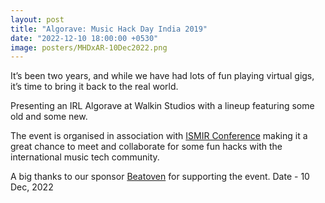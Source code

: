 ```yaml
---
layout: post
title: "Algorave: Music Hack Day India 2019"
date: "2022-12-10 18:00:00 +0530"
image: posters/MHDxAR-10Dec2022.png
---
```


It’s been two years, and while we have had lots of fun playing virtual gigs, it’s time to bring it back to the real world.

Presenting an IRL Algorave at Walkin Studios with a lineup featuring some old and some new.

The event is organised in association with [ISMIR Conference](http://ismir2022.ismir.net/) making it a great chance to meet and collaborate for some fun hacks with the international music tech community.

A big thanks to our sponsor [Beatoven](https://beatoven.ai) for supporting the event.
Date - 10 Dec, 2022
